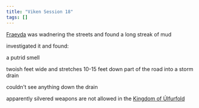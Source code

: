 ```yaml
---
title: "Viken Session 18"
tags: []
---
```


[Fraeyda](content/PCs/Fraeyda.md) was wadnering the streets and found a long streak of mud

investigated it and found:

a putrid smell

twoish feet wide and stretches 10-15 feet down part of the road into a storm drain

couldn't see anything down the drain

apparently silvered weapons are not allowed in the [Kingdom of Úlfurfold](content/Places/Kingdom%20of%20%C3%9Alfurfold.md)

####